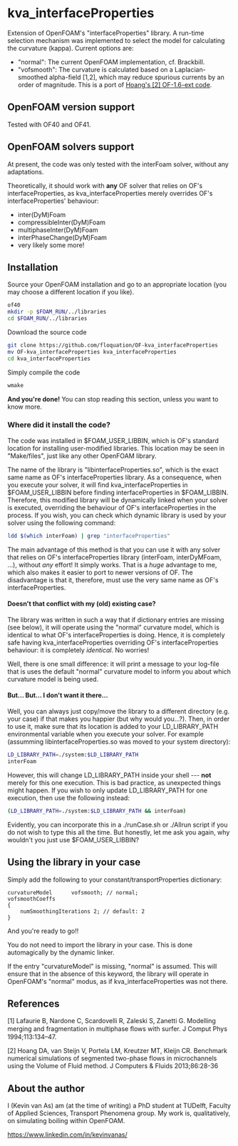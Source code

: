 # kva_interfaceProperties

Extension of OpenFOAM's "interfaceProperties" library.
A run-time selection mechanism was implemented to select the model for calculating the curvature (kappa).
Current options are:
- "normal": The current OpenFOAM implementation, cf. Brackbill.
- "vofsmooth": The curvature is calculated based on a Laplacian-smoothed alpha-field [1,2], which may reduce spurious currents by an order of magnitude. This is a port of [Hoang's [2] OF-1.6-ext code](https://www.cfd-online.com/Forums/openfoam-verification-validation/124363-interfoam-validation-bubble-droplet-flows-microfluidics.html).

## OpenFOAM version support

Tested with OF40 and OF41.

## OpenFOAM solvers support

At present, the code was only tested with the interFoam solver, without any adaptations.

Theoretically, it should work with __any__ OF solver that relies on OF's interfaceProperties,
as kva_interfaceProperties merely overrides OF's interfaceProperties' behaviour:
* inter(DyM)Foam
* compressibleInter(DyM)Foam
* multiphaseInter(DyM)Foam
* interPhaseChange(DyM)Foam
* very likely some more!

## Installation

Source your OpenFOAM installation and go to an appropriate location (you may choose a different location if you like).
```bash
of40
mkdir -p $FOAM_RUN/../libraries
cd $FOAM_RUN/../libraries
```
Download the source code
```bash
git clone https://github.com/floquation/OF-kva_interfaceProperties
mv OF-kva_interfaceProperties kva_interfaceProperties
cd kva_interfaceProperties
```
Simply compile the code
```bash
wmake
```
__And you're done!__ You can stop reading this section, unless you want to know more.

### Where did it install the code?

The code was installed in $FOAM_USER_LIBBIN, which is OF's standard location for installing user-modified libraries.
This location may be seen in "Make/files", just like any other OpenFOAM library.

The name of the library is "libinterfaceProperties.so", which is the exact same name as OF's interfaceProperties library.
As a consequence, when you execute your solver, it will find kva_interfaceProperties in $FOAM_USER_LIBBIN
before finding interfaceProperties in $FOAM_LIBBIN.
Therefore, this modified library will be dynamically linked when your solver is executed,
overriding the behaviour of OF's interfaceProperties in the process. If you wish, you can check which dynamic library is used by your solver using the following command:
```bash
ldd $(which interFoam) | grep "interfaceProperties"
```

The main advantage of this method is that you can use it with any solver that relies on OF's interfaceProperties library
(interFoam, interDyMFoam, ...), without _any_ effort!
It simply works. That is a _huge_ advantage to me, which also makes it easier to port to newer versions of OF.
The disadvantage is that it, therefore, must use the very same name as OF's interfaceProperties.

#### Doesn't that conflict with my (old) existing case?

The library was written in such a way that if dictionary entries are missing (see below), it will operate using the "normal"
curvature model, which is identical to what OF's interfaceProperties is doing.
Hence, it is completely safe having kva_interfaceProperties overriding OF's interfaceProperties behaviour:
it is completely *identical*. No worries!

Well, there is one small difference: it will print a message to your log-file that is uses the default "normal" curvature model
to inform you about which curvature model is being used.

#### But... But... I don't want it there...

Well, you can always just copy/move the library to a different directory (e.g. your case) if that makes you happier
(but why would you...?).
Then, in order to use it, make sure that its location is added to your LD_LIBRARY_PATH environmental variable
when you execute your solver. For example (assumming libinterfaceProperties.so was moved to your system directory):
```bash
LD_LIBRARY_PATH=./system:$LD_LIBRARY_PATH
interFoam
```

However, this will change LD_LIBRARY_PATH inside your shell --- __not__ merely for this one execution.
This is bad practice, as unexpected things might happen.
If you wish to only update LD_LIBRARY_PATH for one execution, then use the following instead:
```bash
(LD_LIBRARY_PATH=./system:$LD_LIBRARY_PATH && interFoam)
```

Evidently, you can incorporate this in a ./runCase.sh or ./Allrun script if you do not wish to type this all the time.
But honestly, let me ask you again, why wouldn't you just use $FOAM_USER_LIBBIN?


## Using the library in your case

Simply add the following to your constant/transportProperties dictionary:
```
curvatureModel      vofsmooth; // normal;
vofsmoothCoeffs
{
    numSmoothingIterations 2; // default: 2
}
```
And you're ready to go!!

You do not need to import the library in your case. This is done automagically by the dynamic linker.

If the entry "curvatureModel" is missing, "normal" is assumed.
This will ensure that in the absence of this keyword, the library will operate in OpenFOAM's "normal" modus,
as if kva_interfaceProperties was not there.


## References

[1] Lafaurie B, Nardone C, Scardovelli R, Zaleski S, Zanetti G. Modelling merging and fragmentation in multiphase ﬂows with surfer. J Comput Phys 1994;113:134–47.

[2] Hoang DA, van Steijn V, Portela LM, Kreutzer MT, Kleijn CR. Benchmark numerical simulations of segmented two-phase flows in microchannels using the Volume of Fluid method. J Computers & Fluids 2013;86:28-36


## About the author

I (Kevin van As) am (at the time of writing) a PhD student at TUDelft, Faculty of Applied Sciences, Transport Phenomena group.
My work is, qualitatively, on simulating boiling within OpenFOAM.

https://www.linkedin.com/in/kevinvanas/


